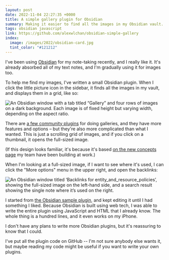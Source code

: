 ```yaml
---
layout: post
date: 2022-11-04 22:27:35 +0000
title: A simple gallery plugin for Obsidian
summary: Making it easier to find all the images in my Obsidian vault.
tags: obsidian javascript
link: https://github.com/alexwlchan/obsidian-simple-gallery
index:
  image: /images/2022/obsidian-card.jpg
  tint_color: "#121212"
---
```


I've been using [Obsidian] for my note-taking recently, and I really like it.
It's already absorbed all of my text notes, and I'm gradually using it for images too.

To help me find my images, I've written a small Obsidian plugin.
When I click the little picture icon in the sidebar, it finds all the images in my vault, and displays them in a grid, like so:

<img src="/images/2022/obsidian-screenshot_1x.png" srcset="/images/2022/obsidian-screenshot_1x.png 1x, /images/2022/obsidian-screenshot_2x.png 2x, /images/2022/obsidian-screenshot_3x.png 3x" alt="An Obsidian window with a tab titled “Gallery” and four rows of images on a dark background. Each image is of fixed height but varying width, depending on the aspect ratio.">

There are [a few community plugins][community] for doing galleries, and they have more features and options – but they're also more complicated than what I wanted.
This is just a scrolling grid of images, and if you click on a thumbnail, it opens the full-sized image.

(If this design looks familiar, it's because it's based [on the new concepts page][concepts] my team have been building at work.)

When I'm looking at a full-sized image, if I want to see where it's used, I can click the "More options" menu in the upper right, and open the backlinks:

<img src="/images/2022/obsidian-backlinks_1x.png" srcset="/images/2022/obsidian-backlinks_1x.png 1x, /images/2022/obsidian-backlinks_2x.png 2x, /images/2022/obsidian-backlinks_3x.png 3x" alt="An Obsidian window titled ‘Backlinks for entity_and_resource_policies’, showing the full-sized image on the left-hand side, and a search result showing the single note where it’s used on the right.">

I started from [the Obsidian sample plugin][sample], and kept editing it until I had something I liked.
Because Obsidian is built using web tech, I was able to write the entire plugin using JavaScript and HTML that I already know.
The whole thing is a hundred lines, and it even works on my iPhone.

I don't have any plans to write more Obsidian plugins, but it's reassuring to know that I could.

I've put all the plugin code on GitHub -- I'm not sure anybody else wants it, but maybe reading my code might be useful if you want to write your own plugins.

[Obsidian]: https://obsidian.md/
[community]: https://obsidian.md/plugins?search=gallery
[concepts]: /images/2022/concepts-screenshot.png
[sample]: https://github.com/obsidianmd/obsidian-sample-plugin

